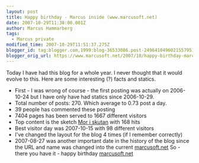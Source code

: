 ```yaml
---
layout: post
title: Happy birthday - Marcus inside (www.marcusoft.net)
date: 2007-10-29T11:38:00.001Z
author: Marcus Hammarberg
tags:
  - Marcus private
modified_time: 2007-10-29T11:51:37.275Z
blogger_id: tag:blogger.com,1999:blog-36533086.post-2496410496021557951
blogger_orig_url: https://www.marcusoft.net/2007/10/happy-birthday-marcus-inside.html
---
```


Today I have had this blog for a whole year. I never thought that it
would evolve to this. Here are some interesting (?) facts and statics.

- First - I was wrong of course - the first posting was actually on
  2006-10-24 but I have only have had statics since 2006-10-29.
- Total number of posts: 270. Which average to 0.73 post a day.
- 39 people has commented these posting
- 7404 pages has been served to 1667 different visitors
- Top content is the sketch [Mor i
  skutan](https://www.marcusoft.net/2007/08/mor-i-skutan.html)
  with 168 hits
- Best visitor day was 2007-10-15 with 98 different visitors
- I've changed the layout for the blog 4 times (if I remember
  correctly)
- 2007-08-27 was another important date in the history of the blog
  since the URL and name was changed into the current
  [marcusoft.net](https://www.marcusoft.net/)
  So - there you have it - happy birthday
  [marcusoft.net](https://www.marcusoft.net/)
